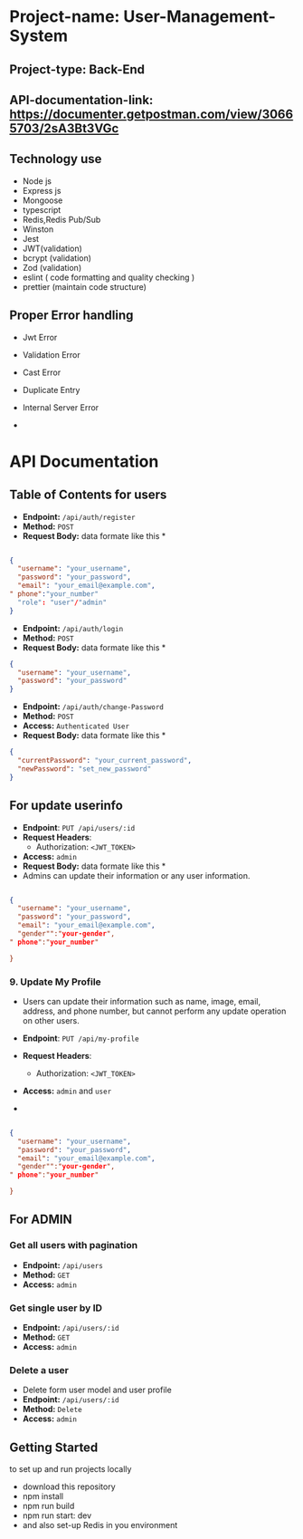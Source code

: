 # Project-name: User-Management-System

## Project-type: Back-End

## API-documentation-link: https://documenter.getpostman.com/view/30665703/2sA3Bt3VGc

## Technology use

- Node js
- Express js
- Mongoose
- typescript
- Redis,Redis Pub/Sub
- Winston
- Jest
- JWT(validation)
- bcrypt (validation)
- Zod (validation)
- eslint ( code formatting and quality checking )
- prettier (maintain code structure)

## Proper Error handling

- Jwt Error
- Validation Error
- Cast Error
- Duplicate Entry
- Internal Server Error

- 

# API  Documentation

## Table of Contents for users

- **Endpoint:** `/api/auth/register`
- **Method:** `POST`
- **Request Body:** data formate like this \*

```json

{
  "username": "your_username",
  "password": "your_password",
  "email": "your_email@example.com",
" phone":"your_number"
  "role": "user"/"admin"
}

```

- **Endpoint:** `/api/auth/login`
- **Method:** `POST`
- **Request Body:** data formate like this \*

```json
{
  "username": "your_username",
  "password": "your_password"
}
```

- **Endpoint:** `/api/auth/change-Password`
- **Method:** `POST`
- **Access:** `Authenticated User  `
- **Request Body:** data formate like this \*

```json
{
  "currentPassword": "your_current_password",
  "newPassword": "set_new_password"
}
```



## For  update userinfo

- **Endpoint**: `PUT /api/users/:id`
- **Request Headers**:
  - Authorization: `<JWT_TOKEN>`  
- **Access:** `admin`
- **Request Body:** data formate like this \*
- Admins can update their information or any user information.
  
```json

{
  "username": "your_username",
  "password": "your_password",
  "email": "your_email@example.com",
  "gender"":"your-gender",
" phone":"your_number"

}

```
  

### 9. Update My Profile
- Users can  update their information such as name, image, email, address, and
phone number, but cannot perform any update operation on other users.

- **Endpoint**: `PUT /api/my-profile`
- **Request Headers**:
  - Authorization: `<JWT_TOKEN>`
 - **Access:** `admin` and  `user`
 - 
```json

{
  "username": "your_username",
  "password": "your_password",
  "email": "your_email@example.com",
  "gender"":"your-gender",
" phone":"your_number"

}

```

## For ADMIN 

### Get all users with pagination

- **Endpoint:** `/api/users`
- **Method:** `GET`
- **Access:** `admin`

### Get single user by ID

- **Endpoint:** `/api/users/:id`
- **Method:** `GET`
- **Access:** `admin`

### Delete a user
-  Delete form  user model and   user profile
- **Endpoint:** `/api/users/:id`
- **Method:** `Delete`
- **Access:** `admin`


## Getting Started

to set up and run projects locally

- download this repository
- npm install
- npm run build
- npm run start: dev
- and also set-up Redis  in you environment
